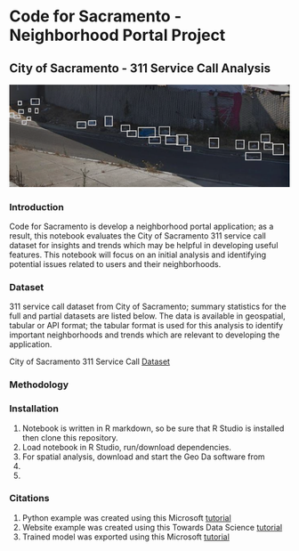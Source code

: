# Code for Sacramento - Neighborhood Portal Project

## City of Sacramento - 311 Service Call Analysis

![Custom Vision AI Example](https://github.com/walteryu/custom-vision/blob/master/images/ala_880_gsv.png)

### Introduction

Code for Sacramento is develop a neighborhood portal application; as a result, this notebook evaluates the City of Sacramento 311 service call dataset for insights and trends which may be helpful in developing useful features. This notebook will focus on an initial analysis and identifying potential issues related to users and their neighborhoods.  

### Dataset

311 service call dataset from City of Sacramento; summary statistics for the full and partial datasets are listed below. The data is available in geospatial, tabular or API format; the tabular format is used for this analysis to identify important neighborhoods and trends which are relevant to developing the application.  

City of Sacramento 311 Service Call [Dataset](https://data.cityofsacramento.org/datasets/08794a6695b3483f889e9bef122517e9_0)

### Methodology


### Installation
1. Notebook is written in R markdown, so be sure that R Studio is installed then clone this repository.
2. Load notebook in R Studio, run/download dependencies.
3. For spatial analysis, download and start the Geo Da software from 
4.
5.

### Citations

1. Python example was created using this Microsoft [tutorial](https://docs.microsoft.com/en-us/azure/cognitive-services/custom-vision-service/python-tutorial-od)
2. Website example was created using this Towards Data Science [tutorial](https://towardsdatascience.com/how-to-create-a-custom-image-classifier-with-customvision-ai-fe3df6fd219b)
3. Trained model was exported using this Microsoft [tutorial](https://docs.microsoft.com/en-us/azure/cognitive-services/custom-vision-service/export-your-model)
